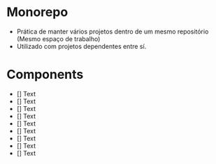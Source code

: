 # Monorepo

- Prática de manter vários projetos dentro de um mesmo repositório (Mesmo espaço de trabalho)
- Utilizado com projetos dependentes entre sí.

# Components

- [] Text
- [] Text
- [] Text
- [] Text
- [] Text
- [] Text
- [] Text
- [] Text
- [] Text
